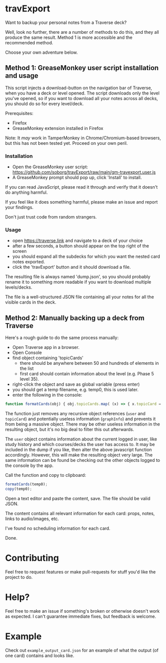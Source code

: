 # travExport

Want to backup your personal notes from a Traverse deck?

Well, look no further, there are a number of methods to do this, and they all produce the same result. Method 1 is more accessible and the recommended method.

Choose your own adventure below.


## Method 1: GreaseMonkey user script installation and usage

This script injects a download-button on the navigation bar of Traverse, when you have a deck or level opened. The script downloads only the level you've opened, so if you want to download all your notes across all decks, you should do so for every level/deck.


Prerequisites:
- Firefox
- GreaseMonkey extension installed in Firefox

Note: It *may* work in TamperMonkey in Chrome/Chromium-based browsers, but this has not been tested yet. Proceed on your own peril.


### Installation


- Open the GreaseMonkey user script: https://github.com/soborg/travExport/raw/main/gm-travexport.user.js
- A GreaseMonkey prompt should pop up, click 'Install' to install.

If you can read JavaScript, please read it through and verify that it doesn't do anything harmful.

If you feel like it does something harmful, please make an issue and report your findings.

Don't just trust code from random strangers.


### Usage

- open https://traverse.link and navigate to a deck of your choice
- after a few seconds, a button should appear on the top right of the screen
- you should expand all the subdecks for which you want the nested card notes exported.
- click the 'travExport' button and it should download a file.

The resulting file is always named 'dump.json', so you should probably rename it to something more readable if you want to download multiple levels/decks.

The file is a well-structured JSON file containing all your notes for all the visible cards in the deck.


## Method 2: Manually backing up a deck from Traverse

Here's a rough guide to do the same process manually:

- Open Traverse app in a browser.
- Open Console
- find object containing 'topicCards'
  - there should be anywhere between 50 and hundreds of elements in the list
  - first card should contain information about the level (e.g. Phase 5 level 35).
- right-click the object and save as global variable (press enter)
- you should get a temp filename, e.g. temp0, this is used later.
- enter the following in the console:

```javascript
function formatCards(obj) { obj.topicCards.map( (x) => { x.topicCard = null; x.user = null; x.graphInfo = null; } ) };
```
The function just removes any recursive object references (`user` and `topicCard`) and potentially useless information (`graphInfo`) and prevents it from being a massive object. There may be other useless information in the resulting object, but it's no big deal to filter this out afterwards.

The `user` object contains information about the current logged in user, like study history and which courses/decks the user has access to. It may be included in the dump if you like, then alter the above javascript function accordingly. However, this will make the resulting object very large. The same information can be found be checking out the other objects logged to the console by the app.


Call the function and copy to clipboard:

```javascript
formatCards(temp0);
copy(temp0);
```

Open a text editor and paste the content, save. The file should be valid JSON.

The content contains all relevant information for each card: props, notes, links to audio/images, etc.

I've found no scheduling information for each card.

Done.

# Contributing

Feel free to request features or make pull-requests for stuff you'd like the project to do.


# Help?

Feel free to make an issue if something's broken or otherwise doesn't work as expected. I can't guarantee immediate fixes, but feedback is welcome.



# Example

Check out `example_output_card.json` for an example of what the output (of one card) contains and looks like.
